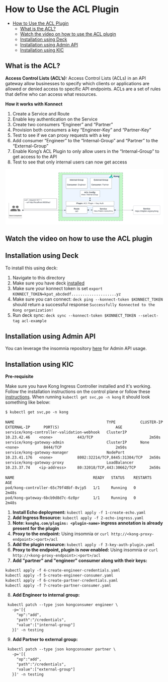 # How to Use the ACL Plugin

- [How to Use the ACL Plugin](#how-to-use-the-acl-plugin)
  - [What is the ACL?](#what-is-the-acl)
  - [Watch the video on how to use the ACL plugin](#watch-the-video-on-how-to-use-the-acl-plugin)
  - [Installation using Deck](#installation-using-deck)
  - [Installation using Admin API](#installation-using-admin-api)
  - [Installation using KIC](#installation-using-kic)

## What is the ACL?

**Access Control Lists (ACL’s):** Access Control Lists (ACLs) in an API gateway allow businesses to specify which clients or applications are allowed or denied access to specific API endpoints. ACLs are a set of rules that define who can access what resources.

**How it works with Konnect**

1. Create a Service and Route
2. Enable key authentication on the Service
3. Create two consumers “Engineer” and “Partner”
4. Provision both consumers a key “Engineer-Key” and “Partner-Key”
5. Test to see if we can proxy requests with a key
6. Add consumer “Engineer” to the “Internal-Group” and “Partner” to the “External-Group”
7. Enable Kong’s ACL Plugin to only allow users in the “Internal-Group” to get access to the API
8. Test to see that only internal users can now get access


![ACL](../../images/ACL.png)

## Watch the video on how to use the ACL plugin

<!--
[![First [PLUGIN NAME]](./images/activate.png)](https://youtu.be/ "First [PLUGIN NAME]")
-->

## Installation using Deck

To install this using deck:

1. Navigate to this directory
2. Make sure you have deck [installed](https://docs.konghq.com/deck/latest/installation/)
3. Make sure your konnect token is set `export KONNECT_TOKEN=kpat_abcdedf....................yz`
4. Make sure you can connect: `deck ping --konnect-token $KONNECT_TOKEN` should return a successful response `Successfully Konnected to the Kong organization!`
5. Run deck sync: `deck sync --konnect-token $KONNECT_TOKEN --select-tag acl-example`

## Installation using Admin API

You can leverage the insomnia repository [here](https://github.com/irishtek-solutions/kong-konnect-inso) for Admin API usage.

## Installation using KIC

**Pre-requisite**

Make sure you have Kong Ingress Controller installed and it's working. Follow the installation instructions on the control plane or follow these [instructions](../../install/kic-install/). When running  `kubectl get svc,po -n kong` it should look something like below:

```
$ kubectl get svc,po -n kong

NAME                                         TYPE           CLUSTER-IP     EXTERNAL-IP      PORT(S)                         AGE
service/kong-controller-validation-webhook   ClusterIP      10.23.42.46    <none>           443/TCP                         2m50s
service/kong-gateway-admin                   ClusterIP      None           <none>           8444/TCP                        2m50s
service/kong-gateway-manager                 NodePort       10.23.41.176   <none>           8002:32214/TCP,8445:31304/TCP   2m50s
service/kong-gateway-proxy                   LoadBalancer   10.23.37.74    <ip-address>     80:32018/TCP,443:30662/TCP      2m50s

NAME                                   READY   STATUS    RESTARTS   AGE
pod/kong-controller-65c79f48bf-8vjp5   1/1     Running   0          2m48s
pod/kong-gateway-6bcb9d8d7c-6z8pr      1/1     Running   0          2m48s
```

1. **Install Echo deployment:** `kubectl apply -f 1-create-echo.yaml`
2. **Add Ingress Resource:** `kubectl apply -f 2-echo-ingress.yaml` 
3. **Note: `konghq.com/plugins: <plugin-name>` ingress annotation is already present for the plugin**
4. **Proxy to the endpoint:** Using insomnia or `curl http://<kong-proxy-endpoint>:<port>/acl`
5. **Add the plugin resource:** `kubectl apply -f 3-key-auth-plugin.yaml`
6. **Proxy to the endpoint, plugin is now enabled:** Using insomnia or `curl http://<kong-proxy-endpoint>:<port>/acl`
7. **Add "partner" and "engineer" consumer along with their keys:**

```
kubectl apply -f 4-create-engineer-credentials.yaml 
kubectl apply -f 5-create-engineer-consumer.yaml
kubectl apply -f 6-create-partner-credentials.yaml
kubectl apply -f 7-create-partner-consumer.yaml 
```

8. **Add Engineer to internal group:**

```
 kubectl patch --type json kongconsumer engineer \
   -p='[{
     "op":"add",
     "path":"/credentials",
     "value":["internal-group"]
   }]' -n testing
```

9. **Add Partner to external group:**

```
 kubectl patch --type json kongconsumer partner \
   -p='[{
     "op":"add",
     "path":"/credentials",
     "value":["external-group"]
   }]' -n testing
```

